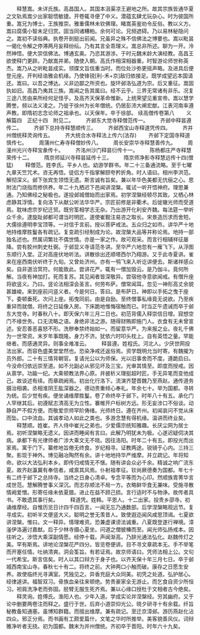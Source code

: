 <!-- { "loadSidebar": true } -->
　　释慧嵩。未详氏族。高昌国人。其国本沮渠凉王避地之所。故其宗族皆通华夏之文轨焉嵩少出家聪悟敏捷。开卷辄寻便了中义。潜蕴玄肆尤玩杂心。时为彼国所重。嵩兄为博士。王族推崇。雅重儒林未钦佛理。睹嵩英鉴劝令反俗。教以义方。嵩曰腐儒小智未足归赏。固当同诸糟粕。余何可论。兄频遮碍。乃以易林秘隐问之。嵩初不读俗典。执卷开剖挺出前闻。兄虽异之殊不信佛法之博要也。嵩以毗昙一偈化令解之停滞两月妄释纷纭。乃有其言全乖理义。嵩总非所述。聊为一开。泠然神悟。便大崇信佛法。博通玄奥。乃恣其游涉。于时元魏末龄大演经教。高昌王欲使释门更辟。乃献嵩并弟。随使入朝。高氏作相深相器重。时智游论师世称英杰。嵩乃从之听毗昙成实。领牒文旨信重当时。而位处沙弥更摇声略。及进具后便登元座。开判经诰雅会机缘。乃使锋锐[利-禾+京]敌归依接足。既学成望远本国请还。嵩曰。以吾之博达。义非边鄙之所资也。旋环邺洛弘道为宗。后又重征。嵩固执如旧。高昌乃夷其三族。嵩闻之告其属曰。经不云乎。三界无常诸有非乐。况复三途八苦由来所经何足怪乎。及高齐天保革命惟新。上统荣望见重宣帝。嵩以慧学腾誉。频以法义凌之。乃徙于徐州为长年僧统。仍居彭沛大阐宏猷。江表河南率遵声教。即隋初志念论师之祖承也。以天保年。卒于徐部。
续高僧传卷第八
　　义解篇四　正纪十四　附见二。
　　齐邺东大觉寺释僧范传一。
　　齐邺中释昙遵传二。
　　齐邺下总持寺释慧顺传三。
　　齐邺西宝山寺释道凭传四。
　　齐并州僧统释灵询传五。
　　齐大统合水寺释法上传六(法存)
　　齐邺下定国寺释道慎传七。
　　周蒲州仁寿寺释僧妙传八。
　　周长安崇华寺释慧善传九。
　　周潼州光兴寺释宝彖传十。
　　齐洺州沙门释昙衍传十一。
　　陈杨都庄严寺释慧荣传十二。
　　隋京师延兴寺释昙延传十三。
　　隋京师净影寺释慧远传十四(僧猛)
　　释僧范。姓李氏。平乡人也。幼游学群书。年二十三备通流略。至于七曜九章天竺咒术。咨无再悟。徒侣方千指掌解颐夸矜折角。时人语曰。相州李洪范。解彻深义。邺下张宾生领悟无遗。斯言诚有旨矣。兼以年华色美都无伉俪之心。思附法门烧指而修供养。年二十九栖迟下邑闻讲涅槃。辄试一听开悟神府。理思兼通。乃知佛经之秘极也。遂投邺城僧始而出家焉。初学涅槃经顿尽其致。又栖心林虑静其浮情。复向洛下从献公听法华华严。宗匠前修是非衢术。后徙辙光师而受道焉。耽味虑宗岁纪迁贸。既穷筌相学志无杂。乃出游开化利安齐魏。每法筵一举听众千余。逮旋趾邺都可谓当时明匠。遂使崔觐注易咨之取长。宋景造历求而舍短。大儒徐遵明李宝顶等。一对信于言前。授以菩萨戒法。五众归之如市。讲华严十地地持维摩胜鬘各有疏记。复变疏引经制成为论。故涅槃大品等并称论焉。地持一部独名述也。然属词繁壮不偶世情。亦是一家之作。故可观采。而言行相辅祥征屡降。尝有胶州刺史杜弼。于邺显义寺请范冬讲。至华严六地忽有一雁飞下。从浮图东顺行入堂。正对高座伏地听法。讲散徐出还顺塔西尔乃翔游。又于此寺夏讲。雀来在座西南伏听终于九旬。又曾处济州。亦有一鸮飞来入听讫讲便去。斯诸祥感众矣。自非道洽冥符。何能致此。尝讲花严。辄有一僧加毁云。是乃伽斗。竟何所解。当夜有神加打。死而复苏。其见闻者皆深敬异。尝宿他寺意欲闻戒。有僧升座将欲竖义。乃曰。竖论法相深会圣言。何劳布萨。僧常闻耳。忽见一神形高丈余貌甚雄峻。来到座前问竖义者。今是何日。答曰。是布萨日。神即以手拓之曳于座下。委顿垂死。次问上座。拓曳同前。由是自励。至终僧事私缘竟无说欲。乃至疾重舁而就僧。将终之日延像入房。下床跪地惟悔宿触而已。时当正午遗诫而卒于邺东大觉寺。时春秋八十。即天保六年三月二日也。初范背儒入释崇信日增。寂想空门不缘世务。口无流略之语。身绝非法之游。随得财贿即施门人。衣食有无未曾宣述。安忍善恶喜怒不形。洗秽奉禁终始如一。而留意华严。为来报之业。夜礼千佛为一世常资。末岁年事既隆。身力不济。犹依六时叩头枕上。自有英悟之量。罕能继者。而感通灵异。则事全难准云。
　　释昙遵。姓程氏。河北人。少厌世网投法出家。而容色盛美堂堂然也。恐染净戒还返俗焉。资学既明允当时寄。有魏擢为员外郎。二十有三情背朝官。复请光公以为师保。光以旧事舍而不度。遵跪启曰。今没命归依远崇至道。如不允副必从邪见坏及三宝。光审其情至。即度而授戒。因从禀学。功踰一纪。大乘顿教法界心原。并披析义理挺超时匠。手无异笔而变他成己。故谈述有续。而章疏阙焉。初出化行洛下。流演齐楚晋魏乃至燕赵。通传道务摄治相袭。丞相淮阴王肱深器之。德动贵重倾心奉礼。年余七十。举为国都。寻转为统。后少觉有疾。便坐诵维摩胜鬘。卷了命终卒于邺下。时年八十有五。承化门人罕继其后。初遵赋志清高无为立性。褰帷开户标树方远。形无妄涉口不俗谈。动静自严不假方便。而敬爱宗师罕阶俦绪。光师终日。遵在齐州。初闻哀问不觉从床而坠。口中流血。其诚孝动人如此之类也。多游念慧有得机缘。温讲而终业矣。
　　释慧顺。姓崔。齐人侍中崔光之弟也。少爱儒宗统知雅趣。长厌尘网为居士焉。初听涅槃略无遗义。因讲而睡闻有言曰。此解乃明犹未为极。心遂迟疑伺决其病。承都下有光律师者广涉大乘文无不晓。因往洛阳。时年二十有五。即投光而出家焉。寓于门下。纂修地旨倦无终食。岁纪相寻。证教两途。锐镜于心内。三持三聚。影现于神外。博见融冶陶然有余。讲十地地持华严维摩。并立疏记。年将知命。欲以大法弘利本乡。即传归戒情无不惬。随有讲会众必千余。精诚之响广流东夏。故齐赵瀛冀有奉信者。咸禀其风焉。仆射祖孝征。钦尚厥德奏为国都。年七十有二终于邺下之总持寺。当终之日身心清卓。专念平等而为心印。然顺族胄菁华言成世范。慧解腾誉事义深沉。而志存顺法不局一方。衣略鲜华食无兼味。受施寻散情阙爱憎。形寄任缘未依夏腊。进止在益不顾己损。言行适时不与物诤。故传者具书。不敢遗其事行矣。
　　释道凭。姓韩。平恩人。十二出家。投贵乡邵寺。初诵维摩经。自惟历览日计四千四百言。一闻无忘乃通数部。后学涅槃略观远节。复寻成实。初听半文便竖大义。聪明之誉无羡昔人。致使遐迩闻风咸思顶谒。七夏欲讲涅槃。惟曰。文一释异。情理难资。恐兼虚课谤法诚重。八夏既登遂行禅境。漳滏伊洛遍讨嘉猷。后于少林寺摄心夏坐。问道之僧披榛而至。闻光师弘扬戒本。因往听之。涉悟大乘深副情愿。经停十载。声闻渐高。乃辞光通法弘化。赵魏传灯之美。罕有斯焉。讲地论涅槃花严四分。皆览卷便讲。目不寻文章疏本无。手不举笔而开塞任情。吐纳清爽。洞会筌旨。有若证焉。故京师语曰。凭师法相上公。文句一代希宝。斯言信矣。时人以其口辩方于身子也。以齐天保十年三月七日。卒于邺城西南宝山寺。春秋七十有二。将终之前。大钟两口小触而破。康存之日愿生安养。故使临终光寻满室。凭独见之。异香充庭大众同美。初凭之处道。弘护居心。经律遽讲。福智双习。骨族血亲往来顿绝。势贵豪家全无游止。而乞食自资少所恒习。袒肩洗净老而弥固。胫臂无服生死齐焉。兼以心缘口授杜于文相者古今绝矣。
　　释灵询。姓傅氏。渔阳人也。少年入道。学成实论并涅槃经。穷其幽府。又于论中删要两卷注而释之。盛行于世。后弃小道崇仰光公。晓夕研寻十有余载。纤旨秘教备知通塞。虽博知群籍。而擅出维摩。兼有疏记。至迁京漳邺。游历燕赵化沾四众。邪正分焉。而书画有工颇爱篇什。文笔之华时所推举。美客貌善风仪。词辩雅净听者无挠。初为国都。魏末为并州僧统。齐初卒于晋阳。时年六十九矣。
